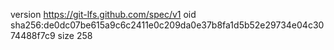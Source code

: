 version https://git-lfs.github.com/spec/v1
oid sha256:de0dc07be615a9c6c2411e0c209da0e37b8fa1d5b52e29734e04c3074488f7c9
size 258
